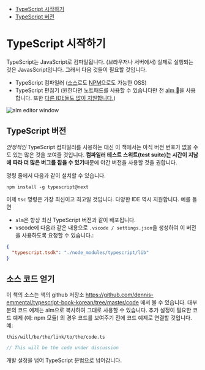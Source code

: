 * [TypeScript 시작하기](#getting-시작하기)
* [TypeScript 버전](#typescript-버전)

# TypeScript 시작하기

TypeScript는 JavaScript로 컴파일됩니다. (브라우저나 서버에서) 실제로 실행되는 것은 JavasScript입니다. 그래서 다음 것들이 필요할 것입니다.

* TypeScript 컴파일러 ([소스](https://github.com/Microsoft/TypeScript/)로도 [NPM](https://www.npmjs.com/package/typescript)으로도 가능한 OSS)
* TypeScript 편집기 (원한다면 노트패드를 사용할 수 있습니다만 전 [alm 🌹](https://alm-tools.github.io/)을 사용합니다. 또한 [다른 IDE들도 많이 지원합니다.]( https://github.com/Microsoft/TypeScript/wiki/TypeScript-Editor-Support))


![alm editor window](https://raw.githubusercontent.com/alm-tools/alm-tools.github.io/master/screens/main.png)


## TypeScript 버전

*안정적인* TypeScript 컴파일러를 사용하는 대신 이 책에서는 아직 버전 번호가 없을 수도 있는 많은 것을 보여줄 것입니다. **컴파일러 테스트 스위트(test suite)는 시간이 지남에 따라 더 많은 버그를 잡을 수 있기**때문에 야간 버전을 사용할 것을 권합니다.

명령 줄에서 다음과 같이 설치할 수 있습니다.

```
npm install -g typescript@next
```

이제 `tsc` 명령은 가장 최신이고 최고일 것입니다. 다양한 IDE 역시 지원합니다. 예를 들면

* `alm`은 항상 최신 TypeScript 버전과 같이 배포됩니다.
* vscode에 다음과 같은 내용으로 `.vscode / settings.json`을 생성하여 이 버전을 사용하도록 요청할 수 있습니다.:

```json
{
  "typescript.tsdk": "./node_modules/typescript/lib"
}
```

## 소스 코드 얻기
이 책의 소스는 책의 github 저장소 https://github.com/dennis-emmental/typescript-book-korean/tree/master/code 에서 볼 수 있습니다. 대부분의 코드 예제는 alm으로 복사하여 그대로 사용할 수 있습니다. 추가 설정이 필요한 코드 예제 (예: npm 모듈) 의 경우 코드를 보여주기 전에 코드 예제로 연결할 것입니다. 예:

`this/will/be/the/link/to/the/code.ts`
```ts
// This will be the code under discussion
```

개발 설정을 넘어 TypeScript 문법으로 넘어갑니다.
